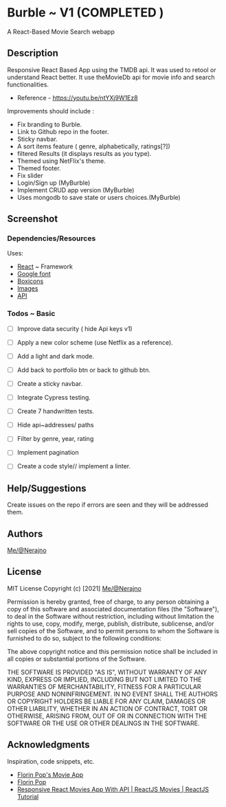 # Burble ~ V1 (COMPLETED )
A React-Based Movie Search webapp
## Description
Responsive React Based App using the TMDB api. It was used to
retool or understand React better. It use theMovieDb api for movie info and search 
functionalities.

- Reference - https://youtu.be/ntYXj9W1Ez8


Improvements should include :
- Fix branding to Burble. 
- Link to Github repo in the footer.
- Sticky navbar.
- A sort items feature ( genre, alphabetically, ratings[?])
- filtered Results (it displays results as you type).
- Themed using NetFlix's theme.
- Themed footer.
- Fix slider
- Login/Sign up (MyBurble)
- Implement CRUD app version (MyBurble)
- Uses mongodb to save state or users choices.(MyBurble)

## Screenshot


### Dependencies/Resources
Uses:
- [React](https://reactjs.org/) ~ Framework
- [Google font](https://fonts.google.com/)
- [Boxicons](https://boxicons.com/)
- [Images](https://unsplash.com/)
- [API](https://www.themoviedb.org/)

### Todos ~ Basic
- [ ] Improve data security ( hide Api keys v1)
- [ ] Apply a new color scheme (use Netflix as a reference).
- [ ] Add a light and dark mode.
- [ ] Add back to portfolio btn or back to github btn.
- [ ] Create a sticky navbar.
- [ ] Integrate Cypress testing.
- [ ] Create 7  handwritten tests.
- [ ] Hide api~addresses/ paths
- [ ] Filter by genre, year, rating
- [ ] Implement pagination
- [ ] Create a code style// implement a linter.

 
## Help/Suggestions
Create issues on the repo if errors are seen and they will be addressed them.

## Authors
[Me/@Nerajno](https://twitter.com/nerajno)  

## License
MIT License
Copyright (c) [2021] [Me/@Nerajno](https://twitter.com/nerajno)  

Permission is hereby granted, free of charge, to any person obtaining a copy
of this software and associated documentation files (the "Software"), to deal
in the Software without restriction, including without limitation the rights
to use, copy, modify, merge, publish, distribute, sublicense, and/or sell
copies of the Software, and to permit persons to whom the Software is
furnished to do so, subject to the following conditions:

The above copyright notice and this permission notice shall be included in all
copies or substantial portions of the Software.

THE SOFTWARE IS PROVIDED "AS IS", WITHOUT WARRANTY OF ANY KIND, EXPRESS OR
IMPLIED, INCLUDING BUT NOT LIMITED TO THE WARRANTIES OF MERCHANTABILITY,
FITNESS FOR A PARTICULAR PURPOSE AND NONINFRINGEMENT. IN NO EVENT SHALL THE
AUTHORS OR COPYRIGHT HOLDERS BE LIABLE FOR ANY CLAIM, DAMAGES OR OTHER
LIABILITY, WHETHER IN AN ACTION OF CONTRACT, TORT OR OTHERWISE, ARISING FROM,
OUT OF OR IN CONNECTION WITH THE SOFTWARE OR THE USE OR OTHER DEALINGS IN THE
SOFTWARE.

## Acknowledgments
Inspiration, code snippets, etc.
* [Florin Pop's Movie App](https://youtu.be/sZ0bZGfg_m4)
* [Florin Pop](https://twitter.com/florinpop1705)
* [Responsive React Movies App With API | ReactJS Movies | ReactJS Tutorial](https://youtu.be/ntYXj9W1Ez8)